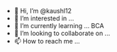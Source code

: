 - 👋 Hi, I’m @kaushl12
- 👀 I’m interested in ... 
- 🌱 I’m currently learning ... BCA 
- 💞️ I’m looking to collaborate on ...
- 📫 How to reach me ...

<!---
kaushl12/kaushl12 is a ✨ special ✨ repository because its `README.md` (this file) appears on your GitHub profile.
You can click the Preview link to take a look at your changes.
--->
